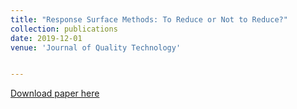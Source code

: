 ```yaml
---
title: "Response Surface Methods: To Reduce or Not to Reduce?"
collection: publications
date: 2019-12-01
venue: 'Journal of Quality Technology'


---
```



[Download paper here](http://weeseml.github.io/files/smucker_et_al.pdf)

